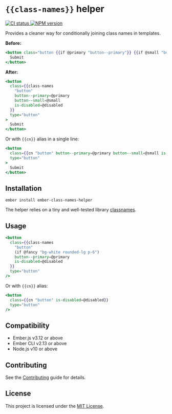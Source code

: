# `{{class-names}}` helper

<p>
  <a href="https://github.com/PrecisionNutrition/ember-class-names-helper/actions?query=workflow%3ACI" target="_blank" rel="noopener noreferrer">
    <img src="https://github.com/PrecisionNutrition/ember-class-names-helper/workflows/CI/badge.svg" alt="CI status">
  </a>

  <a href="https://www.npmjs.com/package/ember-class-names-helper" target="_blank" rel="noopener noreferrer">
    <img src="https://img.shields.io/npm/v/ember-class-names-helper?color=informational" alt="NPM version" />
  </a>
</p>

Provides a cleaner way for conditionally joining class names in templates.

**Before:** 

```hbs
<button class="button {{if @primary "button--primary"}} {{if @small "button--small"}} {{if @disabled "is-disabled"}}" type="button">
  Submit
</button>
```

**After:**

```hbs
<button
  class={{class-names
    "button"
    button--primary=@primary
    button--small=@small
    is-disabled=@disabled
  }}
  type="button"
>
  Submit
</button>
```

Or with `{{cn}}` alias in a single line:

```hbs
<button
  class={{cn "button" button--primary=@primary button--small=@small is-disabled=@disabled}}
  type="button"
>
  Submit
</button>
```

## Installation

```
ember install ember-class-names-helper
```

The helper relies on a tiny and well-tested library [classnames](https://github.com/JedWatson/classnames).

## Usage

```hbs
<button
  class={{class-names
    "button"
    (if @fancy "bg-white rounded-lg p-6")
    button--primary=@primary
    is-disabled=@disabled
  }}
  type="button"
/>
```

Or with `{{cn}}` alias:

```hbs
<button
  class={{cn "button" is-disabled=@disabled}}
  type="button"
/>
```

## Compatibility

- Ember.js v3.12 or above
- Ember CLI v2.13 or above
- Node.js v10 or above

## Contributing

See the [Contributing](CONTRIBUTING.md) guide for details.

## License

This project is licensed under the [MIT License](LICENSE.md).
